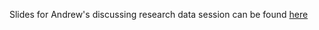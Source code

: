Slides for Andrew's discussing research data session can be found [here](https://andreww.github.io/files/data/)

